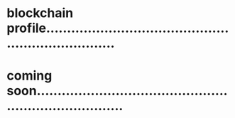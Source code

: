 # blockchain profile......................................................................
# coming soon..........................................................................
